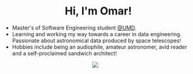 <h1 align="center"> Hi, I'm Omar!</a> </h1>

<!-- <h3> About Me </h3> -->

- Master's of Software Engineering student [@UMD](https://www.umd.edu/).
- Learning and working my way towards a career in data engineering. Passionate about astronomical data produced by space telescopes!
- Hobbies include being an audiophile, amateur astronomer, avid reader and a self-proclaimed sandwich architect!


 <p align="center"> 
 <!-- <a href="mailto:omarkhantlp@gmail.com"><img src="https://img.shields.io/badge/gmail-%23D14836.svg?&style=for-the-badge&logo=gmail&logoColor=white" /></a>&nbsp;&nbsp;&nbsp;&nbsp; 
  <a href="https://www.instagram.com/ris_tlp/"><img src="https://img.shields.io/badge/instagram-%23dc2743.svg?&style=for-the-badge&logo=instagram&logoColor=white" /></a>&nbsp;&nbsp;&nbsp;&nbsp; -->
  <a href="https://www.linkedin.com/in/omar-pk/"><img src="https://img.shields.io/badge/linkedin-%230077B5.svg?&style=for-the-badge&logo=linkedin&logoColor=white" /></a>&nbsp;&nbsp;&nbsp;&nbsp;
  </a>
</p> 



<!--
<p align="center">
  <img src="https://github-readme-stats.vercel.app/api?username=ris-tlp&show_icons=true&theme=radical&include_all_commits=true&count_private=true&custom_title=GitHub%20Statistics&hide=stars,contribs"> </img>
</p>-->


<!--<p align="center">
<a href="https://github.com/anuraghazra/github-readme-stats">
  <img align="center" src="https://github-readme-stats.vercel.app/api/top-langs?username=ris-tlp&show_icons=true&locale=en&layout=compact&theme=radical&count_private=true&exclude_repo=course_projects&langs_count=10&hide=html,c%23,css,swift,kotlin,objective-c,lua,java" alt="ris-tlp" />
</a>  -->
<!--
<a href="https://github.com/anuraghazra/github-readme-stats">
  <img align="center" src="https://github-readme-stats.vercel.app/api/top-langs?username=ris-tlp&show_icons=true&locale=en&layout=compact&theme=radical&langs_count=6&custom_title=Academic%20Projects" alt="ris-tlp" />
</a> 
</p>
-->




<!--

<p align="center"><img align="center" src="https://github-readme-stats.vercel.app/api?username=ris-tlp&show_icons=true&locale=en" alt="ris-tlp" /></p>

[![trophy](https://github-profile-trophy.vercel.app/?username=ris-tlp)](https://github.com/ryo-ma/github-profile-trophy)
https://github.com/Ileriayo/markdown-badges#ci
-->
